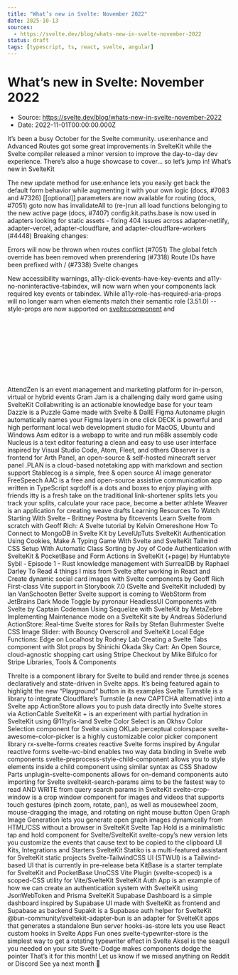 ```yaml
---
title: "What’s new in Svelte: November 2022"
date: 2025-10-13
sources:
  - https://svelte.dev/blog/whats-new-in-svelte-november-2022
status: draft
tags: [typescript, ts, react, svelte, angular]
---
```


# What’s new in Svelte: November 2022

- Source: https://svelte.dev/blog/whats-new-in-svelte-november-2022
- Date: 2022-11-01T00:00:00.000Z

It’s been a busy October for the Svelte community. use:enhance and Advanced Routes got some great improvements in SvelteKit while the Svelte compiler released a minor version to improve the day-to-day dev experience.
There’s also a huge showcase to cover... so let’s jump in!
What’s new in SvelteKit

The new update method for use:enhance lets you easily get back the default form behavior while augmenting it with your own logic (docs, #7083 and #7326)
[[optional]] parameters are now available for routing (docs, #7051)
goto now has invalidateAll to (re-)run all load functions belonging to the new active page (docs, #7407)
config.kit.paths.base is now used in adapters looking for static assets - fixing 404 issues across adapter-netlify, adapter-vercel, adapter-cloudflare, and adapter-cloudflare-workers (#4448)
Breaking changes:

Errors will now be thrown when routes conflict (#7051)
The global fetch override has been removed when prerendering (#7318)
Route IDs have been prefixed with / (#7338)
Svelte changes

New accessibility warnings, a11y-click-events-have-key-events and a11y-no-noninteractive-tabindex, will now warn when your components lack required key events or tabindex. While a11y-role-has-required-aria-props will no longer warn when elements match their semantic role (3.51.0)
--style-props are now supported on <svelte:component> and <svg> (3.51.0, Component Example: Before and After, SVG Example: Before and After)
“nullish” values for component event handlers are now supported (3.51.0, Example)
Scoped styles can now be applied to <svelte:element> (3.51.0, Example)
You can now use important in inline style tags: style:foo|important (3.52.0, #7365)
A warning will now be thrown when using <a target="_blank"> without rel="noreferrer" (3.52.0, #6188)
Tom Smykowski also released a great summary of all the changes in 3.52.0! For all the changes to the Svelte compiler, including upcoming changes, check out the CHANGELOG.
Community Showcase
Apps & Sites built with Svelte

AttendZen is an event management and marketing platform for in-person, virtual or hybrid events
Gram Jam is a challenging daily word game using SvelteKit
Collabwriting is an actionable knowledge base for your team
Dazzle is a Puzzle Game made with Svelte & DallE
Figma Autoname plugin automatically names your Figma layers in one click
DECK is powerful and high performant local web development studio for MacOS, Ubuntu and Windows
Asm editor is a webapp to write and run m68k assembly code
Nucleus is a text editor featuring a clean and easy to use user interface inspired by Visual Studio Code, Atom, Fleet, and others
Observer is a frontend for Arth Panel, an open-source & self-hosted minecraft server panel
.PLAN is a cloud-based notetaking app with markdown and section support
Stablecog is a simple, free & open source AI image generator
FreeSpeech AAC is a free and open-source assistive communication app written in TypeScript
sqrdoff is a dots and boxes to enjoy playing with friends
itty is a fresh take on the traditional link-shortener
splits lets you track your splits, calculate your race pace, become a better athlete
Weaver is an application for creating weave drafts
Learning Resources
To Watch
Starting With Svelte - Brittney Postma by fitcevents
Learn Svelte from scratch with Geoff Rich: A Svelte tutorial by Kelvin Omereshone
How To Connect to MongoDB in Svelte Kit by LevelUpTuts
SvelteKit Authentication Using Cookies, Make A Typing Game With Svelte and SvelteKit Tailwind CSS Setup With Automatic Class Sorting by Joy of Code
Authentication with SvelteKit & PocketBase and Form Actions in SvelteKit (+page) by Huntabyte
Sybil - Episode 1 - Rust knowledge management with SurrealDB by Raphael Darley
To Read
4 things I miss from Svelte after working in React and Create dynamic social card images with Svelte components by Geoff Rich
First-class Vite support in Storybook 7.0 (Svelte and SvelteKit included) by Ian VanSchooten
Better Svelte support is coming to WebStorm from JetBrains
Dark Mode Toggle by pyronaur
HeadlessUI Components with Svelte by Captain Codeman
Using Sequelize with SvelteKit by MetaZebre
Implementing Maintenance mode on a SvelteKit site by Andreas Söderlund
ActionStore: Real-time Svelte stores for Rails by Stefan Buhrmester
Svelte CSS Image Slider: with Bouncy Overscroll and SvelteKit Local Edge Functions: Edge on Localhost by Rodney Lab
Creating a Svelte Tabs component with Slot props by Shinichi Okada
Sky Cart: An Open Source, cloud-agnostic shopping cart using Stripe Checkout by Mike Bifulco for Stripe
Libraries, Tools & Components

Threlte is a component library for Svelte to build and render three.js scenes declaratively and state-driven in Svelte apps. It’s being featured again to highlight the new “Playground” button in its examples
Svelte Turnstile is a library to integrate Cloudflare’s Turnstile (a new CAPTCHA alternative) into a Svelte app
ActionStore allows you to push data directly into Svelte stores via ActionCable
SvelteKit + <is-land> is an experiment with partial hydration in SvelteKit using @11ty/is-land
Svelte Color Select is an Okhsv Color Selection component for Svelte using OKLab perceptual colorspace
svelte-awesome-color-picker is a highly customizable color picker component library
rx-svelte-forms creates reactive Svelte forms inspired by Angular reactive forms
svelte-wc-bind enables two way data binding in Svelte web components
svelte-preprocess-style-child-component allows you to style elements inside a child component using similar syntax as CSS Shadow Parts
unplugin-svelte-components allows for on-demand components auto importing for Svelte
sveltekit-search-params aims to be the fastest way to read AND WRITE from query search params in SvelteKit
svelte-crop-window is a crop window component for images and videos that supports touch gestures (pinch zoom, rotate, pan), as well as mousewheel zoom, mouse-dragging the image, and rotating on right mouse button
Open Graph Image Generation lets you generate open graph images dynamically from HTML/CSS without a browser in SvelteKit
Svelte Tap Hold is a minimalistic tap and hold component for Svelte/SvelteKit
svelte-copy’s new version lets you customize the events that cause text to be copied to the clipboard
UI Kits, Integrations and Starters
SvelteKit Statiko is a multi-featured assistant for SvelteKit static projects
Svelte-TailwindCSS UI (STWUI) is a Tailwind-based UI that is currently in pre-release beta
KitBase is a starter template for SvelteKit and PocketBase
UnoCSS Vite Plugin (svelte-scoped) is a scoped-CSS utility for Vite/SvelteKit
SvelteKit Auth App is an example of how we can create an authentication system with SvelteKit using JsonWebToken and Prisma
SvelteKit Supabase Dashboard is a simple dashboard inspired by Supabase UI made with SvelteKit as frontend and Supabase as backend
Supakit is a Supabase auth helper for SvelteKit
@bun-community/sveltekit-adapter-bun is an adapter for SvelteKit apps that generates a standalone Bun server
hooks-as-store lets you use React custom hooks in Svelte Apps
Fun ones
svelte-typewriter-store is the simplest way to get a rotating typewriter effect in Svelte
Aksel is the seagull you needed on your site
Svelte-Dodge makes components dodge the pointer
That’s it for this month! Let us know if we missed anything on Reddit or Discord
See ya next month 👋
